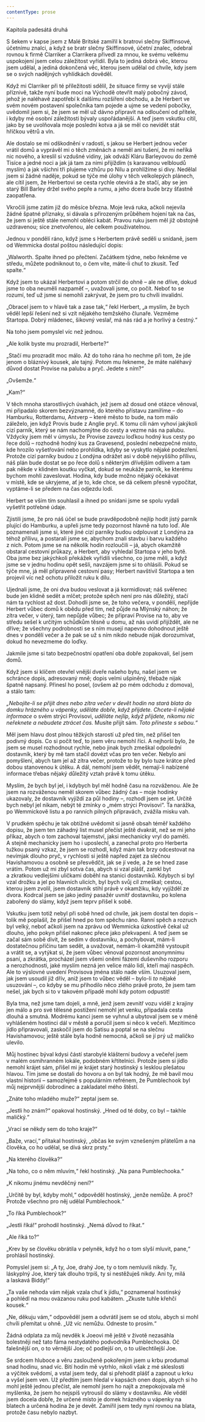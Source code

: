 ```yaml
---
contentType: prose
---
```


Kapitola padesátá druhá

  

S šekem v kapse jsem z Malé Britské zamířil k bratrovi slečny Skiffinsové, účetnímu znalci, a když se bratr slečny Skiffinsové, účetní znalec, odebral rovnou k firmě Clarriker a Clarrikera přivedl za mnou, ke svému velkému uspokojení jsem celou záležitost vyřídil. Byla to jediná dobrá věc, kterou jsem udělal, a jediná dokončená věc, kterou jsem udělal od chvíle, kdy jsem se o svých nadějných vyhlídkách dověděl.

Když mi Clarriker při té příležitosti sdělil, že situace firmy se vyvíjí stále příznivě, takže nyní bude moci na Východě otevřít malý pobočný závod, jehož je naléhavě zapotřebí k dalšímu rozšíření obchodu, a že Herbert ve svém novém postavení společníka tam pojede a ujme se vedení pobočky, uvědomil jsem si, že jsem se měl už dávno připravit na odloučení od přítele, i kdyby mé osobní záležitosti bývaly uspořádanější. A teď jsem vskutku cítil, jako by se uvolňovala moje poslední kotva a já se měl co nevidět stát hříčkou větrů a vln.

Ale dostalo se mi odškodnění v radosti, s jakou se Herbert jednou večer vrátil domů a vyprávěl mi o těch změnách a neměl ani tušení, že mi neříká nic nového, a kreslil si vzdušné vidiny, jak odváží Kláru Barleyovou do země Tisíce a jedné noci a jak já tam za nimi přijíždím (s karavanou velbloudů myslím) a jak všichni tři plujeme vzhůru po Nilu a prohlížíme si divy. Nedělal jsem si žádné naděje, pokud se týče mé úlohy v těch velkolepých plánech, ale cítil jsem, že Herbertovi se cesta rychle otevírá a že stačí, aby se jen starý Bill Barley držel svého pepře a rumu, a jeho dcera bude brzy šťastně zaopatřena.

Vkročili jsme zatím již do měsíce března. Moje levá ruka, ačkoli nejevila žádné špatné příznaky, si dávala s přirozeným průběhem hojení tak na čas, že jsem si ještě stále nemohl obléci kabát. Pravou ruku jsem měl již obstojně uzdravenou; sice znetvořenou, ale celkem použivatelnou.

Jednou v pondělí ráno, když jsme s Herbertem právě seděli u snídaně, jsem od Wemmicka dostal poštou následující dopis:

„Walworth. Spalte ihned po přečtení. Začátkem týdne, nebo řekněme ve středu, můžete podniknout to, o čem víte, máte-li chuť to zkusit. Teď spalte.“

Když jsem to ukázal Herbertovi a potom strčil do ohně – ale ne dříve, dokud jsme to oba neuměli nazpaměť –, uvažovali jsme, co počít. Neboť to se rozumí, teď už jsme si nemohli zakrývat, že jsem pro tu chvíli invalidní.

„Obracel jsem to v hlavě tak a zase tak,“ řekl Herbert, „a myslím, že bych věděl lepší řešení než si vzít nějakého temžského člunaře. Vezměme Startopa. Dobrý mládenec, šikovný veslař, má nás rád a je horlivý a čestný.“

Na toho jsem pomyslel víc než jednou.

„Ale kolik byste mu prozradil, Herberte?“

„Stačí mu prozradit moc málo. Až do toho rána ho nechme při tom, že jde jenom o bláznivý kousek, ale tajný. Potom mu řekneme, že máte naléhavý důvod dostat Provise na palubu a pryč. Jedete s ním?“

„Ovšemže.“

„Kam?“

V těch mnoha starostlivých úvahách, jež jsem až dosud oné otázce věnoval, mi připadalo skorem bezvýznamné, do kterého přístavu zamíříme – do Hamburku, Rotterdamu, Antverp – které město to bude, na tom málo záleželo, jen když Provis bude z Anglie pryč. K tomu cíli nám vyhoví jakýkoli cizí parník, který se nám nachomýtne do cesty a vezme nás na palubu. Vždycky jsem měl v úmyslu, že Provise zavezu loďkou hodný kus cesty po řece dolů – rozhodně hodný kus za Gravesend, poslední nebezpečné místo, kde hrozilo vyšetřování nebo prohlídka, kdyby se vyskytlo nějaké podezření. Protože cizí parníky budou z Londýna odrážet asi v době nejvyššího přílivu, náš plán bude dostat se po řece dolů s některým dřívějším odlivem a tam pak někde v klidném koutku vyčkat, dokud se neukáže parník, ke kterému bychom mohli zaveslovat. Hodina, kdy bude možno nějaký očekávat v místě, kde se ukryjeme, ať je to, kde chce, se dá celkem přesně vypočítat, vyptáme-li se předem na čas odjezdu lodí.

Herbert se vším tím souhlasil a ihned po snídani jsme se spolu vydali vyšetřit potřebné údaje.

Zjistili jsme, že pro náš účel se bude pravděpodobně nejlíp hodit jistý parník plující do Hamburku, a upřeli jsme tedy pozornost hlavně na tuto loď. Ale poznamenali jsme si, které jiné cizí parníky budou odplouvat z Londýna za téhož přílivu, a postarali jsme se, abychom znali stavbu i barvu každého z nich. Potom jsme se na několik hodin rozloučili – já, abych okamžitě obstaral cestovní průkazy, a Herbert, aby vyhledal Startopa v jeho bytě. Oba jsme bez jakýchkoli překážek vyřídili všechno, co jsme měli, a když jsme se v jednu hodinu opět sešli, navzájem jsme si to ohlásili. Pokud se týče mne, já měl připravené cestovní pasy; Herbert navštívil Startopa a ten projevil víc než ochotu přiložit ruku k dílu.

Ujednali jsme, že oni dva budou veslovat a já kormidlovat; náš svěřenec bude jen klidně sedět a mlčet; protože spěch není pro nás důležitý, stačí nám ta rychlost až dost. Dohodli jsme se, že toho večera, v pondělí, nepřijde Herbert vůbec domů k obědu před tím, než půjde na Mlýnský náhon; že zítra večer, v úterý, tam nepůjde vůbec; že připraví Provise na to, aby ve středu sešel k určitým schůdkům těsně u domu, až nás uvidí přijíždět, ale ne dříve; že všechny podrobnosti se s ním musejí napevno dohodnout ještě dnes v pondělí večer a že pak se už s ním nikdo nebude nijak dorozumívat, dokud ho nevezmeme do loďky.

Jakmile jsme si tato bezpečnostní opatření oba dobře zopakovali, šel jsem domů.

Když jsem si klíčem otevřel vnější dveře našeho bytu, našel jsem ve schránce dopis, adresovaný mně; dopis velmi ušpiněný, třebaže nijak špatně napsaný. Přinesl ho posel, (ovšem až po mém odchodu z domova), a stálo tam:

_„Nebojíte-li se přijít dnes nebo zítra večer v devět hodin na stará blata do domku hrázného u vápenky, uděláte dobře, když přijdete. Chcete-li nějaké informace_ o svém strýci Provisovi, _uděláte nejlíp, když přijdete, nikomu nic neřeknete a nebudete ztrácet čas._ Musíte přijít sám. _Toto přineste s sebou.“_

Měl jsem hlavu dost plnou těžkých starostí už před tím, než přišel ten podivný dopis. Co si počít teď, to jsem věru nemohl říci. A nejhorší bylo, že jsem se musel rozhodnout rychle, nebo jinak bych zmeškal odpolední dostavník, který by mě tam stačil dovézt včas pro ten večer. Nebylo ani pomyšlení, abych tam jel až zítra večer, protože to by bylo tuze krátce před dobou stanovenou k útěku. A dál, nemohl jsem vědět, nemají-li nabízené informace třebas nějaký důležitý vztah právě k tomu útěku.

Myslím, že bych byl jel, i kdybych byl měl hodně času na rozváženou. Ale že jsem na rozváženou neměl skorem vůbec žádný čas – moje hodinky ukazovaly, že dostavník vyjíždí za půl hodiny –, rozhodl jsem se jet. Určitě bych nebyl jel nikam, nebýt té zmínky o „mém strýci Provisovi“. Ta narážka, po Wemmickově listu a po ranních pilných přípravách, zvážila misku vah.

V prudkém spěchu je tak obtížné uvědomit si jasně obsah téměř každého dopisu, že jsem ten záhadný list musel přečíst ještě dvakrát, než se mi jeho příkaz, abych o tom zachoval tajemství, jaksi mechanicky vryl do paměti. A stejně mechanicky jsem ho i upo­slechl, a zanechal proto pro Herberta tužkou psaný vzkaz, že jsem se rozhodl, když mám tak brzy odcestovat na nevímjak dlouho pryč, v rychlosti si ještě napřed zajet za slečnou Havishamovou a osobně se přesvědčit, jak se jí vede, a že se hned zase vrátím. Potom už mi zbyl sotva čas, abych si vzal plášť, zamkl byt a zkratkou vedlejšími uličkami doběhl na stanici dostavníků. Kdybych si byl vzal drožku a jel po hlavních ulicích, byl bych svůj cíl zmeškal; cestou, kterou jsem zvolil, jsem dostavník stihl právě v okamžiku, kdy vyjížděl ze dvora. Kodrcal jsem se jako jediný pasažér uvnitř dostavníku, po kolena zabořený do slámy, když jsem teprv přišel k sobě.

Vskutku jsem totiž nebyl při sobě hned od chvíle, jak jsem dostal ten dopis – tolik mě poplašil, že přišel hned po tom spěchu ráno. Ranní spěch a rozruch byl velký, neboť ačkoli jsem na zprávu od Wemmicka úzkostlivě čekal už dlouho, jeho pokyn přišel nakonec přece jako překvapení. A teď jsem se začal sám sobě divit, že sedím v dostavníku, a pochybovat, mám-li dostatečnou příčinu tam sedět, a uvažovat, nemám-li okamžitě vystoupit a vrátit se, a vytýkat si, že jsem vůbec věnoval pozornost anonymnímu psaní, a zkrátka, procházel jsem všemi oněmi fázemi duševního rozporu a nerozhodnosti, jaké myslím nezná jen velice málo lidí, kteří mají naspěch. Ale to výslovné uvedení Provisova jména stálo nade vším. Usuzoval jsem, jak jsem usoudil již dřív, aniž jsem to vůbec věděl – bylo-li _to_ nějaké usuzování –, co kdyby se mu přihodilo něco zlého právě proto, že jsem tam nešel, jak bych si to v takovém případě mohl kdy potom odpustit!

Byla tma, než jsme tam dojeli, a mně, jenž jsem zevnitř vozu viděl z krajiny jen málo a pro své tělesné postižení nemohl jet venku, připadala cesta dlouhá a smutná. Modrému kanci jsem se vyhnul a ubytoval jsem se v méně vyhlášeném hostinci dál v městě a poručil jsem si něco k večeři. Mezitímco jídlo připravovali, zaskočil jsem do Satisu a poptal se na slečnu Havishamovou; ještě stále byla hodně nemocná, ačkoli se jí prý už maličko ulevilo.

Můj hostinec býval kdysi částí starobylé klášterní budovy a večeřel jsem v malém osmihranném lokále, podobném křtitelnici. Protože jsem si jídlo nemohl krájet sám, přišel mi je krájet starý hostinský s lesklou plešatou hlavou. Tím jsme se dostali do hovoru a on byl tak hodný, že mě bavil mou vlastní historií – samozřejmě s populárním refrénem, že Pumblechook byl můj nejprvnější dobrodinec a zakladatel mého štěstí.

„Znáte toho mladého muže?“ zeptal jsem se.

„Jestli ho znám?“ opakoval hostinský. „Hned od té doby, co byl – takhle maličký.“

„Vrací se někdy sem do toho kraje?“

„Baže, vrací,“ přitakal hostinský, „občas ke svým vznešeným přátelům a na člověka, co ho udělal, se dívá skrz prsty.“

„Na kterého člověka?“

„Na toho, co o něm mluvím,“ řekl hostinský. „Na pana Pumb­le­chooka.“

„K nikomu jinému nevděčný není?“

„Určitě by byl, kdyby mohl,“ odpověděl hostinský, „jenže nemůže. A proč? Protože všechno pro něj udělal Pumblechook.“

„To říká Pumblechook?“

„Jestli říká!“ prohodil hostinský. „Nemá důvod to říkat.“

„Ale říká to?“

„Krev by se člověku obrátila v pelyněk, když ho o tom slyší mluvit, pane,“ prohlásil hostinský.

Pomyslel jsem si: „A ty, Joe, drahý Joe, ty o tom nemluvíš nikdy. Ty, láskyplný Joe, který tak dlouho trpíš, ty si nestěžuješ nikdy. Ani ty, milá a laskavá Biddy!“

„Ta vaše nehoda vám nějak vzala chuť k jídlu,“ poznamenal hostinský a pohlédl na mou ovázanou ruku pod kabátem. „Zkuste tuhle křehčí kousek.“

„Ne, děkuju vám,“ odpověděl jsem a odvrátil jsem se od stolu, abych si mohl chvíli přemítat u ohně. „Už víc nemůžu. Odneste to prosím.“

Žádná odplata za můj nevděk k Joeovi mě ještě v životě nezasáhla bolestněji než tato fáma nestydatého podvodníka Pumblechooka. Oč falešnější on, o to věrnější Joe; oč podlejší on, o to ušlechtilejší Joe.

Se srdcem hluboce a věru zaslouženě pokořeným jsem u krbu produmal snad hodinu, snad víc. Bití hodin mě vytrhlo, nikoli však z mé skleslosti a výčitek svědomí, a vstal jsem tedy, dal si přehodit plášť a zapnout u krku a vyšel jsem ven. Už předtím jsem hledal v kapsách onen dopis, abych si ho mohl ještě jednou přečíst, ale nemohl jsem ho najít a znepokojovala mě myšlenka, že jsem ho nejspíš vytrousil do slámy v dostavníku. Ale věděl jsem docela dobře, že určené místo je domek hrázného u vápenky na blatech a určená hodina že je devět. Zamířil jsem tedy nyní rovnou na blata, protože času nebylo nazbyt.
